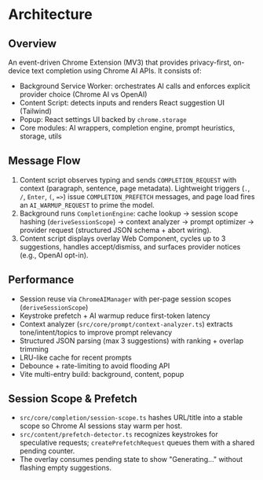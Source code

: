 # Architecture

## Overview

An event-driven Chrome Extension (MV3) that provides privacy-first, on-device text completion using Chrome AI APIs. It consists of:

- Background Service Worker: orchestrates AI calls and enforces explicit provider choice (Chrome AI vs OpenAI)
- Content Script: detects inputs and renders React suggestion UI (Tailwind)
- Popup: React settings UI backed by `chrome.storage`
- Core modules: AI wrappers, completion engine, prompt heuristics, storage, utils

## Message Flow

1. Content script observes typing and sends `COMPLETION_REQUEST` with context (paragraph, sentence, page metadata). Lightweight triggers (`.`, `/`, `Enter`, `(`, `=>`) issue `COMPLETION_PREFETCH` messages, and page load fires an `AI_WARMUP_REQUEST` to prime the model.
2. Background runs `CompletionEngine`: cache lookup → session scope hashing (`deriveSessionScope`) → context analyzer → prompt optimizer → provider request (structured JSON schema + abort wiring).
3. Content script displays overlay Web Component, cycles up to 3 suggestions, handles accept/dismiss, and surfaces provider notices (e.g., OpenAI opt-in).

## Performance

- Session reuse via `ChromeAIManager` with per-page session scopes (`deriveSessionScope`)
- Keystroke prefetch + AI warmup reduce first-token latency
- Context analyzer (`src/core/prompt/context-analyzer.ts`) extracts tone/intent/topics to improve prompt relevancy
- Structured JSON parsing (max 3 suggestions) with ranking + overlap trimming
- LRU-like cache for recent prompts
- Debounce + rate-limiting to avoid flooding API
- Vite multi-entry build: background, content, popup

## Session Scope & Prefetch

- `src/core/completion/session-scope.ts` hashes URL/title into a stable scope so Chrome AI sessions stay warm per host.
- `src/content/prefetch-detector.ts` recognizes keystrokes for speculative requests; `createPrefetchRequest` queues them with a shared pending counter.
- The overlay consumes pending state to show "Generating…" without flashing empty suggestions.
